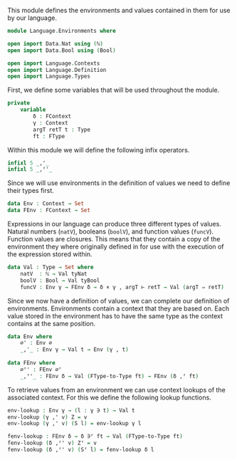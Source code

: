 This module defines the environments and values contained in them for use by our
language.
```agda
module Language.Environments where

open import Data.Nat using (ℕ)
open import Data.Bool using (Bool)

open import Language.Contexts
open import Language.Definition
open import Language.Types
```

First, we define some variables that will be used throughout the module.
```agda
private
    variable
        δ : FContext
        γ : Context
        argT retT t : Type
        ft : FType
```

Within this module we will define the following infix operators.
```agda
infixl 5 _,'_
infixl 5 _,ᶠ'_
```

Since we will use environments in the definition of values we need to define
their types first.
```agda
data Env : Context → Set
data FEnv : FContext → Set
```

Expressions in our language can produce three different types of values. Natural
numbers (`natV`), booleans (`boolV`), and function values (`funcV`). Function
values are closures. This means that they contain a copy of the environment they
where originally defined in for use with the execution of the expression stored
within.
```agda
data Val : Type → Set where
    natV  : ℕ → Val tyNat
    boolV : Bool → Val tyBool
    funcV : Env γ → FEnv δ → δ × γ , argT ⊢ retT → Val (argT ⇒ retT)
```

Since we now have a definition of values, we can complete our definition of
environments. Environments contain a context that they are based on. Each value
stored in the environment has to have the same type as the context contains at
the same position.
```agda
data Env where
    ∅' : Env ∅
    _,'_ : Env γ → Val t → Env (γ , t) 
    
data FEnv where
    ∅ᶠ' : FEnv ∅ᶠ
    _,ᶠ'_ : FEnv δ → Val (FType-to-Type ft) → FEnv (δ ,ᶠ ft)
```

To retrieve values from an environment we can use context lookups of the
associated context. For this we define the following lookup functions.

```agda
env-lookup : Env γ → (l : γ ∋ t) → Val t
env-lookup (γ ,' v) Z = v
env-lookup (γ ,' v) (S l) = env-lookup γ l

fenv-lookup : FEnv δ → δ ∋ᶠ ft → Val (FType-to-Type ft)
fenv-lookup (δ ,ᶠ' v) Zᶠ = v
fenv-lookup (δ ,ᶠ' v) (Sᶠ l) = fenv-lookup δ l
```
